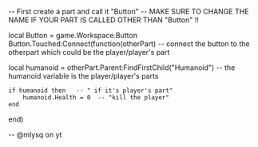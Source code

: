 
-- First create a part and call it "Button"
-- MAKE SURE TO CHANGE THE NAME IF YOUR PART IS CALLED OTHER THAN "Button" !!


local  Button = game.Workspace.Button
Button.Touched:Connect(function(otherPart)  -- connect the button to the otherpart which could be the player/player's part
 
local humanoid = otherPart.Parent:FindFirstChild("Humanoid")  -- the humanoid variable is the player/player's parts
 
	if humanoid then   -- " if it's player's part"
		humanoid.Health = 0  -- "kill the player"
	end
end)
 
-- @mlysq on yt

